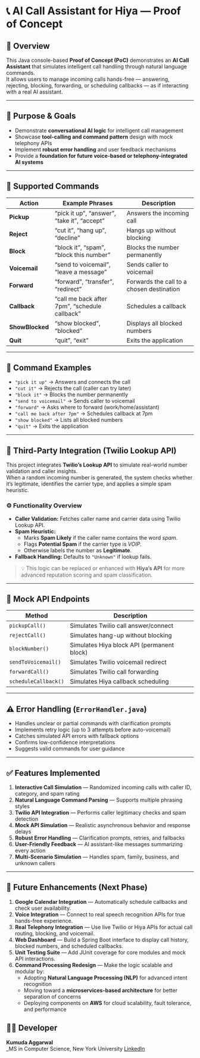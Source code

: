 # 📞 AI Call Assistant for Hiya — Proof of Concept  

## 🧩 Overview  
This Java console-based **Proof of Concept (PoC)** demonstrates an **AI Call Assistant** that simulates intelligent call handling through natural language commands.  
It allows users to manage incoming calls hands-free — answering, rejecting, blocking, forwarding, or scheduling callbacks — as if interacting with a real AI assistant.  

---

## 🎯 Purpose & Goals  
- Demonstrate **conversational AI logic** for intelligent call management  
- Showcase **tool-calling and command pattern** design with mock telephony APIs  
- Implement **robust error handling** and user feedback mechanisms  
- Provide a **foundation for future voice-based or telephony-integrated AI systems**  

---

## 💬 Supported Commands  

| Action | Example Phrases | Description |
|--------|----------------|--------------|
| **Pickup** | “pick it up”, “answer”, “take it”, “accept” | Answers the incoming call |
| **Reject** | “cut it”, “hang up”, “decline” | Hangs up without blocking |
| **Block** | “block it”, “spam”, “block this number” | Blocks the number permanently |
| **Voicemail** | “send to voicemail”, “leave a message” | Sends caller to voicemail |
| **Forward** | “forward”, “transfer”, “redirect” | Forwards the call to a chosen destination |
| **Callback** | “call me back after 7pm”, “schedule callback” | Schedules a callback |
| **ShowBlocked** | “show blocked”, “blocked” | Displays all blocked numbers |
| **Quit** | “quit”, “exit” | Exits the application |

---

## 🧠 Command Examples  

- `"pick it up"` → Answers and connects the call  
- `"cut it"` → Rejects the call (caller can try later)  
- `"block it"` → Blocks the number permanently  
- `"send to voicemail"` → Sends caller to voicemail  
- `"forward"` → Asks where to forward (work/home/assistant)  
- `"call me back after 7pm"` → Schedules callback at 7pm  
- `"show blocked"` → Lists all blocked numbers  
- `"quit"` → Exits the application  

---

## 🔗 Third-Party Integration (Twilio Lookup API)

This project integrates **Twilio’s Lookup API** to simulate real-world number validation and caller insights.  
When a random incoming number is generated, the system checks whether it’s legitimate, identifies the carrier type, and applies a simple spam heuristic.

### ⚙️ Functionality Overview  
- **Caller Validation:** Fetches caller name and carrier data using Twilio Lookup API.  
- **Spam Heuristic:**  
  - Marks **Spam Likely** if the caller name contains the word *spam*.  
  - Flags **Potential Spam** if the carrier type is *VOIP*.  
  - Otherwise labels the number as **Legitimate**.  
- **Fallback Handling:** Defaults to `"Unknown"` if lookup fails.  

> 💡 This logic can be replaced or enhanced with **Hiya’s API** for more advanced reputation scoring and spam classification.  

---

## 🧩 Mock API Endpoints  

| Method | Description |
|---------|-------------|
| `pickupCall()` | Simulates Twilio call answer/connect |
| `rejectCall()` | Simulates hang-up without blocking |
| `blockNumber()` | Simulates Hiya block API (permanent block) |
| `sendToVoicemail()` | Simulates Twilio voicemail redirect |
| `forwardCall()` | Simulates Twilio call forwarding |
| `scheduleCallback()` | Simulates Hiya callback scheduling |

---

## ⚠️ Error Handling (`ErrorHandler.java`)  
- Handles unclear or partial commands with clarification prompts  
- Implements retry logic (up to 3 attempts before auto-voicemail)  
- Catches simulated API errors with fallback options  
- Confirms low-confidence interpretations  
- Suggests valid commands for user guidance  

---

## ✅ Features Implemented  

1. **Interactive Call Simulation** — Randomized incoming calls with caller ID, category, and spam rating  
2. **Natural Language Command Parsing** — Supports multiple phrasing styles  
3. **Twilio API Integration** — Performs caller legitimacy checks and spam detection  
4. **Mock API Simulation** — Realistic asynchronous behavior and response delays  
5. **Robust Error Handling** — Clarification prompts, retries, and fallbacks  
6. **User-Friendly Feedback** — AI assistant-like messages summarizing every action  
7. **Multi-Scenario Simulation** — Handles spam, family, business, and unknown callers  

---

## 🚀 Future Enhancements (Next Phase)  

1. **Google Calendar Integration** — Automatically schedule callbacks and check user availability.  
2. **Voice Integration** — Connect to real speech recognition APIs for true hands-free experience.  
3. **Real Telephony Integration** — Use live Twilio or Hiya APIs for actual call routing, blocking, and voicemail.  
4. **Web Dashboard** — Build a Spring Boot interface to display call history, blocked numbers, and scheduled callbacks.  
5. **Unit Testing Suite** — Add JUnit coverage for core modules and mock API interactions.  
6. **Command Processing Redesign** — Make the logic scalable and modular by:  
   - Adopting **Natural Language Processing (NLP)** for advanced intent recognition  
   - Moving toward a **microservices-based architecture** for better separation of concerns  
   - Deploying components on **AWS** for cloud scalability, fault tolerance, and performance
  

## 👩‍💻 Developer  

**Kumuda Aggarwal**  
_MS in Computer Science, New York University
[LinkedIn](https://www.linkedin.com/in/kumuda-aggarwal/)

